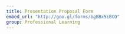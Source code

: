 ```yaml
---
title: Presentation Proposal Form
embed_url: "http://goo.gl/forms/bgBBx5iBCQ"
group: Professional Learning
---
```

